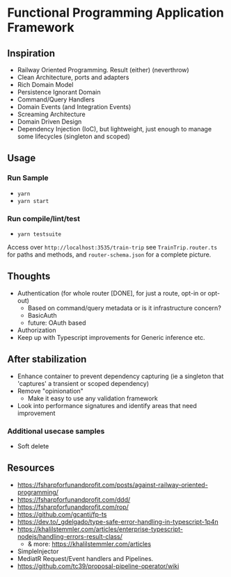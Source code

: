 # Functional Programming Application Framework

## Inspiration

- Railway Oriented Programming. Result (either)  (neverthrow)
- Clean Architecture, ports and adapters
- Rich Domain Model
- Persistence Ignorant Domain
- Command/Query Handlers
- Domain Events (and Integration Events)
- Screaming Architecture
- Domain Driven Design
- Dependency Injection (IoC), but lightweight, just enough to manage some lifecycles (singleton and scoped)

## Usage

### Run Sample

- `yarn`
- `yarn start`

### Run compile/lint/test

- `yarn testsuite`

Access over `http://localhost:3535/train-trip`
see `TrainTrip.router.ts` for paths and methods, and `router-schema.json` for a complete picture.


## Thoughts

- Authentication (for whole router [DONE], for just a route, opt-in or opt-out)
  - Based on command/query metadata or is it infrastructure concern?
  - BasicAuth
  - future: OAuth based
- Authorization
- Keep up with Typescript improvements for Generic inference etc.

## After stabilization

- Enhance container to prevent dependency capturing (ie a singleton that 'captures' a transient or scoped dependency)
- Remove "opinionation"
  - Make it easy to use any validation framework
- Look into performance signatures and identify areas that need improvement

### Additional usecase samples

- Soft delete

## Resources

- https://fsharpforfunandprofit.com/posts/against-railway-oriented-programming/
- https://fsharpforfunandprofit.com/ddd/
- https://fsharpforfunandprofit.com/rop/
- https://github.com/gcanti/fp-ts
- https://dev.to/_gdelgado/type-safe-error-handling-in-typescript-1p4n
- https://khalilstemmler.com/articles/enterprise-typescript-nodejs/handling-errors-result-class/
  - & more: https://khalilstemmler.com/articles
- SimpleInjector
- MediatR Request/Event handlers and Pipelines.
- https://github.com/tc39/proposal-pipeline-operator/wiki
